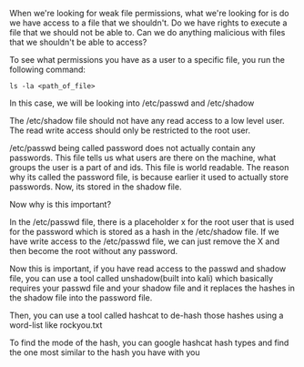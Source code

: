 When we're looking for weak file permissions, what we're looking for is do we have access to a file that we shouldn't. Do we have rights to execute a file that we should not be able to. Can we do anything malicious with files that we shouldn't be able to access?

To see what permissions you have as a user to a specific file, you run the following command:

```shell
ls -la <path_of_file>
```

In this case, we will be looking into /etc/passwd and /etc/shadow

The /etc/shadow file should not have any read access to a low level user. The read write access should only be restricted to the root user.

/etc/passwd being called password does not actually contain any passwords. This file tells us what users are there on the machine, what groups the user is a part of and ids. This file is world readable. The reason why its called the password file, is because earlier it used to actually store passwords. Now, its stored in the shadow file.

Now why is this important?

In the /etc/passwd file, there is a placeholder x for the root user that is used for the password which is stored as a hash in the /etc/shadow file. If we have write access to the /etc/passwd file, we can just remove the X and then become the root without any password.

Now this is important, if you have read access to the passwd and shadow file, you can use a tool called unshadow(built into kali) which basically requires your passwd file and your shadow file and it replaces the hashes in the shadow file into the password file. 

Then, you can use a tool called hashcat to de-hash those hashes using a word-list like rockyou.txt

To find the mode of the hash, you can google hashcat hash types and find the one most similar to the hash you have with you





